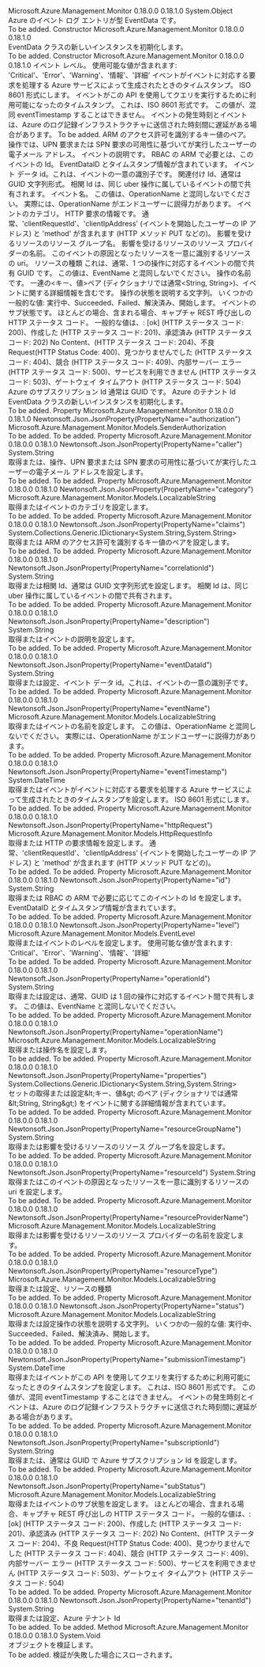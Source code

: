 <Type Name="EventData" FullName="Microsoft.Azure.Management.Monitor.Models.EventData">
  <TypeSignature Language="C#" Value="public class EventData" />
  <TypeSignature Language="ILAsm" Value=".class public auto ansi beforefieldinit EventData extends System.Object" />
  <TypeSignature Language="DocId" Value="T:Microsoft.Azure.Management.Monitor.Models.EventData" />
  <TypeSignature Language="VB.NET" Value="Public Class EventData" />
  <TypeSignature Language="F#" Value="type EventData = class" />
  <AssemblyInfo>
    <AssemblyName>Microsoft.Azure.Management.Monitor</AssemblyName>
    <AssemblyVersion>0.18.0.0</AssemblyVersion>
    <AssemblyVersion>0.18.1.0</AssemblyVersion>
  </AssemblyInfo>
  <Base>
    <BaseTypeName>System.Object</BaseTypeName>
  </Base>
  <Interfaces />
  <Docs>
    <summary>
            Azure のイベント ログ エントリが型 EventData です。
            </summary>
    <remarks>To be added.</remarks>
  </Docs>
  <Members>
    <Member MemberName=".ctor">
      <MemberSignature Language="C#" Value="public EventData ();" />
      <MemberSignature Language="ILAsm" Value=".method public hidebysig specialname rtspecialname instance void .ctor() cil managed" />
      <MemberSignature Language="DocId" Value="M:Microsoft.Azure.Management.Monitor.Models.EventData.#ctor" />
      <MemberSignature Language="VB.NET" Value="Public Sub New ()" />
      <MemberType>Constructor</MemberType>
      <AssemblyInfo>
        <AssemblyName>Microsoft.Azure.Management.Monitor</AssemblyName>
        <AssemblyVersion>0.18.0.0</AssemblyVersion>
        <AssemblyVersion>0.18.1.0</AssemblyVersion>
      </AssemblyInfo>
      <Parameters />
      <Docs>
        <summary>
            EventData クラスの新しいインスタンスを初期化します。
            </summary>
        <remarks>To be added.</remarks>
      </Docs>
    </Member>
    <Member MemberName=".ctor">
      <MemberSignature Language="C#" Value="public EventData (Microsoft.Azure.Management.Monitor.Models.EventLevel level, DateTime eventTimestamp, DateTime submissionTimestamp, Microsoft.Azure.Management.Monitor.Models.SenderAuthorization authorization = null, System.Collections.Generic.IDictionary&lt;string,string&gt; claims = null, string caller = null, string description = null, string id = null, string eventDataId = null, string correlationId = null, Microsoft.Azure.Management.Monitor.Models.LocalizableString eventName = null, Microsoft.Azure.Management.Monitor.Models.LocalizableString category = null, Microsoft.Azure.Management.Monitor.Models.HttpRequestInfo httpRequest = null, string resourceGroupName = null, Microsoft.Azure.Management.Monitor.Models.LocalizableString resourceProviderName = null, string resourceId = null, Microsoft.Azure.Management.Monitor.Models.LocalizableString resourceType = null, string operationId = null, Microsoft.Azure.Management.Monitor.Models.LocalizableString operationName = null, System.Collections.Generic.IDictionary&lt;string,string&gt; properties = null, Microsoft.Azure.Management.Monitor.Models.LocalizableString status = null, Microsoft.Azure.Management.Monitor.Models.LocalizableString subStatus = null, string subscriptionId = null, string tenantId = null);" />
      <MemberSignature Language="ILAsm" Value=".method public hidebysig specialname rtspecialname instance void .ctor(valuetype Microsoft.Azure.Management.Monitor.Models.EventLevel level, valuetype System.DateTime eventTimestamp, valuetype System.DateTime submissionTimestamp, class Microsoft.Azure.Management.Monitor.Models.SenderAuthorization authorization, class System.Collections.Generic.IDictionary`2&lt;string, string&gt; claims, string caller, string description, string id, string eventDataId, string correlationId, class Microsoft.Azure.Management.Monitor.Models.LocalizableString eventName, class Microsoft.Azure.Management.Monitor.Models.LocalizableString category, class Microsoft.Azure.Management.Monitor.Models.HttpRequestInfo httpRequest, string resourceGroupName, class Microsoft.Azure.Management.Monitor.Models.LocalizableString resourceProviderName, string resourceId, class Microsoft.Azure.Management.Monitor.Models.LocalizableString resourceType, string operationId, class Microsoft.Azure.Management.Monitor.Models.LocalizableString operationName, class System.Collections.Generic.IDictionary`2&lt;string, string&gt; properties, class Microsoft.Azure.Management.Monitor.Models.LocalizableString status, class Microsoft.Azure.Management.Monitor.Models.LocalizableString subStatus, string subscriptionId, string tenantId) cil managed" />
      <MemberSignature Language="DocId" Value="M:Microsoft.Azure.Management.Monitor.Models.EventData.#ctor(Microsoft.Azure.Management.Monitor.Models.EventLevel,System.DateTime,System.DateTime,Microsoft.Azure.Management.Monitor.Models.SenderAuthorization,System.Collections.Generic.IDictionary{System.String,System.String},System.String,System.String,System.String,System.String,System.String,Microsoft.Azure.Management.Monitor.Models.LocalizableString,Microsoft.Azure.Management.Monitor.Models.LocalizableString,Microsoft.Azure.Management.Monitor.Models.HttpRequestInfo,System.String,Microsoft.Azure.Management.Monitor.Models.LocalizableString,System.String,Microsoft.Azure.Management.Monitor.Models.LocalizableString,System.String,Microsoft.Azure.Management.Monitor.Models.LocalizableString,System.Collections.Generic.IDictionary{System.String,System.String},Microsoft.Azure.Management.Monitor.Models.LocalizableString,Microsoft.Azure.Management.Monitor.Models.LocalizableString,System.String,System.String)" />
      <MemberSignature Language="VB.NET" Value="Public Sub New (level As EventLevel, eventTimestamp As DateTime, submissionTimestamp As DateTime, Optional authorization As SenderAuthorization = null, Optional claims As IDictionary(Of String, String) = null, Optional caller As String = null, Optional description As String = null, Optional id As String = null, Optional eventDataId As String = null, Optional correlationId As String = null, Optional eventName As LocalizableString = null, Optional category As LocalizableString = null, Optional httpRequest As HttpRequestInfo = null, Optional resourceGroupName As String = null, Optional resourceProviderName As LocalizableString = null, Optional resourceId As String = null, Optional resourceType As LocalizableString = null, Optional operationId As String = null, Optional operationName As LocalizableString = null, Optional properties As IDictionary(Of String, String) = null, Optional status As LocalizableString = null, Optional subStatus As LocalizableString = null, Optional subscriptionId As String = null, Optional tenantId As String = null)" />
      <MemberSignature Language="F#" Value="new Microsoft.Azure.Management.Monitor.Models.EventData : Microsoft.Azure.Management.Monitor.Models.EventLevel * DateTime * DateTime * Microsoft.Azure.Management.Monitor.Models.SenderAuthorization * System.Collections.Generic.IDictionary&lt;string, string&gt; * string * string * string * string * string * Microsoft.Azure.Management.Monitor.Models.LocalizableString * Microsoft.Azure.Management.Monitor.Models.LocalizableString * Microsoft.Azure.Management.Monitor.Models.HttpRequestInfo * string * Microsoft.Azure.Management.Monitor.Models.LocalizableString * string * Microsoft.Azure.Management.Monitor.Models.LocalizableString * string * Microsoft.Azure.Management.Monitor.Models.LocalizableString * System.Collections.Generic.IDictionary&lt;string, string&gt; * Microsoft.Azure.Management.Monitor.Models.LocalizableString * Microsoft.Azure.Management.Monitor.Models.LocalizableString * string * string -&gt; Microsoft.Azure.Management.Monitor.Models.EventData" Usage="new Microsoft.Azure.Management.Monitor.Models.EventData (level, eventTimestamp, submissionTimestamp, authorization, claims, caller, description, id, eventDataId, correlationId, eventName, category, httpRequest, resourceGroupName, resourceProviderName, resourceId, resourceType, operationId, operationName, properties, status, subStatus, subscriptionId, tenantId)" />
      <MemberType>Constructor</MemberType>
      <AssemblyInfo>
        <AssemblyName>Microsoft.Azure.Management.Monitor</AssemblyName>
        <AssemblyVersion>0.18.0.0</AssemblyVersion>
        <AssemblyVersion>0.18.1.0</AssemblyVersion>
      </AssemblyInfo>
      <Parameters>
        <Parameter Name="level" Type="Microsoft.Azure.Management.Monitor.Models.EventLevel" />
        <Parameter Name="eventTimestamp" Type="System.DateTime" />
        <Parameter Name="submissionTimestamp" Type="System.DateTime" />
        <Parameter Name="authorization" Type="Microsoft.Azure.Management.Monitor.Models.SenderAuthorization" />
        <Parameter Name="claims" Type="System.Collections.Generic.IDictionary&lt;System.String,System.String&gt;" />
        <Parameter Name="caller" Type="System.String" />
        <Parameter Name="description" Type="System.String" />
        <Parameter Name="id" Type="System.String" />
        <Parameter Name="eventDataId" Type="System.String" />
        <Parameter Name="correlationId" Type="System.String" />
        <Parameter Name="eventName" Type="Microsoft.Azure.Management.Monitor.Models.LocalizableString" />
        <Parameter Name="category" Type="Microsoft.Azure.Management.Monitor.Models.LocalizableString" />
        <Parameter Name="httpRequest" Type="Microsoft.Azure.Management.Monitor.Models.HttpRequestInfo" />
        <Parameter Name="resourceGroupName" Type="System.String" />
        <Parameter Name="resourceProviderName" Type="Microsoft.Azure.Management.Monitor.Models.LocalizableString" />
        <Parameter Name="resourceId" Type="System.String" />
        <Parameter Name="resourceType" Type="Microsoft.Azure.Management.Monitor.Models.LocalizableString" />
        <Parameter Name="operationId" Type="System.String" />
        <Parameter Name="operationName" Type="Microsoft.Azure.Management.Monitor.Models.LocalizableString" />
        <Parameter Name="properties" Type="System.Collections.Generic.IDictionary&lt;System.String,System.String&gt;" />
        <Parameter Name="status" Type="Microsoft.Azure.Management.Monitor.Models.LocalizableString" />
        <Parameter Name="subStatus" Type="Microsoft.Azure.Management.Monitor.Models.LocalizableString" />
        <Parameter Name="subscriptionId" Type="System.String" />
        <Parameter Name="tenantId" Type="System.String" />
      </Parameters>
      <Docs>
        <param name="level">イベント レベル。 使用可能な値が含まれます: 'Critical'、'Error'、'Warning'、'情報'、'詳細'</param>
        <param name="eventTimestamp">イベントがイベントに対応する要求を処理する Azure サービスによって生成されたときのタイムスタンプ。 ISO 8601 形式にします。</param>
        <param name="submissionTimestamp">イベントがこの API を使用してクエリを実行するために利用可能になったのタイムスタンプ。 これは、ISO 8601 形式です。 この値が、混同 eventTimestamp することはできません。 イベントの発生時刻とイベントは、Azure のログ記録インフラストラクチャに送信された時刻間に遅延がある場合があります。</param>
        <param name="authorization">To be added.</param>
        <param name="claims">ARM のアクセス許可を識別するキー値のペア。</param>
        <param name="caller">操作では、UPN 要求または SPN 要求の可用性に基づいてが実行したユーザーの電子メール アドレス。</param>
        <param name="description">イベントの説明です。</param>
        <param name="id">RBAC の ARM で必要とは、このイベントの Id。
            EventDataID とタイムスタンプ情報が含まれています。</param>
        <param name="eventDataId">イベント データ id。これは、イベントの一意の識別子です。</param>
        <param name="correlationId">関連付け Id、通常は GUID 文字列形式。 相関 Id は、同じ uber 操作に属しているイベントの間で共有されます。</param>
        <param name="eventName">イベント名。 この値は、OperationName と混同しないでください。 実際には、OperationName がエンドユーザーに説得力があります。</param>
        <param name="category">イベントのカテゴリ。</param>
        <param name="httpRequest">HTTP 要求の情報です。 通常、'clientRequestId'、'clientIpAddress' (イベントを開始したユーザーの IP アドレス) と 'method' が含まれます (HTTP メソッド PUT などの)。</param>
        <param name="resourceGroupName">影響を受けるリソースのリソース グループ名。</param>
        <param name="resourceProviderName">影響を受けるリソースのリソース プロバイダーの名前。</param>
        <param name="resourceId">このイベントの原因となったリソースを一意に識別するリソースの uri。</param>
        <param name="resourceType">リソースの種類</param>
        <param name="operationId">これは、通常、1 つの操作に対応するイベントの間で共有 GUID です。 この値は、EventName と混同しないでください。</param>
        <param name="operationName">操作の名前です。</param>
        <param name="properties">一連の&lt;キー、値&gt;ペア (ディクショナリでは通常&lt;String, String&gt;)、イベントに関する詳細情報を含むです。</param>
        <param name="status">操作の状態を説明する文字列。 いくつかの一般的な値: 実行中、Succeeded、Failed、解決済み、開始します。</param>
        <param name="subStatus">イベントのサブ状態です。 ほとんどの場合、含まれる場合、キャプチャ REST 呼び出しの HTTP ステータス コード。
            一般的な値は、: [ok] (HTTP ステータス コード: 200)、作成した (HTTP ステータス コード: 201)、承認済み (HTTP ステータス コード: 202) No Content、(HTTP ステータス コード: 204)、不良 Request(HTTP Status Code: 400)、見つかりませんでした (HTTP ステータス コード: 404)、競合 (HTTP ステータス コード: 409)、内部サーバー エラー (HTTP ステータス コード: 500)、サービスを利用できません (HTTP ステータス コード: 503)、ゲートウェイ タイムアウト (HTTP ステータス コード: 504)</param>
        <param name="subscriptionId">Azure のサブスクリプション Id 通常は GUID です。</param>
        <param name="tenantId">Azure のテナント Id</param>
        <summary>
            EventData クラスの新しいインスタンスを初期化します。
            </summary>
        <remarks>To be added.</remarks>
      </Docs>
    </Member>
    <Member MemberName="Authorization">
      <MemberSignature Language="C#" Value="public Microsoft.Azure.Management.Monitor.Models.SenderAuthorization Authorization { get; set; }" />
      <MemberSignature Language="ILAsm" Value=".property instance class Microsoft.Azure.Management.Monitor.Models.SenderAuthorization Authorization" />
      <MemberSignature Language="DocId" Value="P:Microsoft.Azure.Management.Monitor.Models.EventData.Authorization" />
      <MemberSignature Language="VB.NET" Value="Public Property Authorization As SenderAuthorization" />
      <MemberSignature Language="F#" Value="member this.Authorization : Microsoft.Azure.Management.Monitor.Models.SenderAuthorization with get, set" Usage="Microsoft.Azure.Management.Monitor.Models.EventData.Authorization" />
      <MemberType>Property</MemberType>
      <AssemblyInfo>
        <AssemblyName>Microsoft.Azure.Management.Monitor</AssemblyName>
        <AssemblyVersion>0.18.0.0</AssemblyVersion>
        <AssemblyVersion>0.18.1.0</AssemblyVersion>
      </AssemblyInfo>
      <Attributes>
        <Attribute>
          <AttributeName>Newtonsoft.Json.JsonProperty(PropertyName="authorization")</AttributeName>
        </Attribute>
      </Attributes>
      <ReturnValue>
        <ReturnType>Microsoft.Azure.Management.Monitor.Models.SenderAuthorization</ReturnType>
      </ReturnValue>
      <Docs>
        <summary />
        <value>To be added.</value>
        <remarks>To be added.</remarks>
      </Docs>
    </Member>
    <Member MemberName="Caller">
      <MemberSignature Language="C#" Value="public string Caller { get; set; }" />
      <MemberSignature Language="ILAsm" Value=".property instance string Caller" />
      <MemberSignature Language="DocId" Value="P:Microsoft.Azure.Management.Monitor.Models.EventData.Caller" />
      <MemberSignature Language="VB.NET" Value="Public Property Caller As String" />
      <MemberSignature Language="F#" Value="member this.Caller : string with get, set" Usage="Microsoft.Azure.Management.Monitor.Models.EventData.Caller" />
      <MemberType>Property</MemberType>
      <AssemblyInfo>
        <AssemblyName>Microsoft.Azure.Management.Monitor</AssemblyName>
        <AssemblyVersion>0.18.0.0</AssemblyVersion>
        <AssemblyVersion>0.18.1.0</AssemblyVersion>
      </AssemblyInfo>
      <Attributes>
        <Attribute>
          <AttributeName>Newtonsoft.Json.JsonProperty(PropertyName="caller")</AttributeName>
        </Attribute>
      </Attributes>
      <ReturnValue>
        <ReturnType>System.String</ReturnType>
      </ReturnValue>
      <Docs>
        <summary>
            取得または、操作、UPN 要求または SPN 要求の可用性に基づいてが実行したユーザーの電子メール アドレスを設定します。
            </summary>
        <value>To be added.</value>
        <remarks>To be added.</remarks>
      </Docs>
    </Member>
    <Member MemberName="Category">
      <MemberSignature Language="C#" Value="public Microsoft.Azure.Management.Monitor.Models.LocalizableString Category { get; set; }" />
      <MemberSignature Language="ILAsm" Value=".property instance class Microsoft.Azure.Management.Monitor.Models.LocalizableString Category" />
      <MemberSignature Language="DocId" Value="P:Microsoft.Azure.Management.Monitor.Models.EventData.Category" />
      <MemberSignature Language="VB.NET" Value="Public Property Category As LocalizableString" />
      <MemberSignature Language="F#" Value="member this.Category : Microsoft.Azure.Management.Monitor.Models.LocalizableString with get, set" Usage="Microsoft.Azure.Management.Monitor.Models.EventData.Category" />
      <MemberType>Property</MemberType>
      <AssemblyInfo>
        <AssemblyName>Microsoft.Azure.Management.Monitor</AssemblyName>
        <AssemblyVersion>0.18.0.0</AssemblyVersion>
        <AssemblyVersion>0.18.1.0</AssemblyVersion>
      </AssemblyInfo>
      <Attributes>
        <Attribute>
          <AttributeName>Newtonsoft.Json.JsonProperty(PropertyName="category")</AttributeName>
        </Attribute>
      </Attributes>
      <ReturnValue>
        <ReturnType>Microsoft.Azure.Management.Monitor.Models.LocalizableString</ReturnType>
      </ReturnValue>
      <Docs>
        <summary>
            取得またはイベントのカテゴリを設定します。
            </summary>
        <value>To be added.</value>
        <remarks>To be added.</remarks>
      </Docs>
    </Member>
    <Member MemberName="Claims">
      <MemberSignature Language="C#" Value="public System.Collections.Generic.IDictionary&lt;string,string&gt; Claims { get; set; }" />
      <MemberSignature Language="ILAsm" Value=".property instance class System.Collections.Generic.IDictionary`2&lt;string, string&gt; Claims" />
      <MemberSignature Language="DocId" Value="P:Microsoft.Azure.Management.Monitor.Models.EventData.Claims" />
      <MemberSignature Language="VB.NET" Value="Public Property Claims As IDictionary(Of String, String)" />
      <MemberSignature Language="F#" Value="member this.Claims : System.Collections.Generic.IDictionary&lt;string, string&gt; with get, set" Usage="Microsoft.Azure.Management.Monitor.Models.EventData.Claims" />
      <MemberType>Property</MemberType>
      <AssemblyInfo>
        <AssemblyName>Microsoft.Azure.Management.Monitor</AssemblyName>
        <AssemblyVersion>0.18.0.0</AssemblyVersion>
        <AssemblyVersion>0.18.1.0</AssemblyVersion>
      </AssemblyInfo>
      <Attributes>
        <Attribute>
          <AttributeName>Newtonsoft.Json.JsonProperty(PropertyName="claims")</AttributeName>
        </Attribute>
      </Attributes>
      <ReturnValue>
        <ReturnType>System.Collections.Generic.IDictionary&lt;System.String,System.String&gt;</ReturnType>
      </ReturnValue>
      <Docs>
        <summary>
            取得または ARM のアクセス許可を識別するキー値のペアを設定します。
            </summary>
        <value>To be added.</value>
        <remarks>To be added.</remarks>
      </Docs>
    </Member>
    <Member MemberName="CorrelationId">
      <MemberSignature Language="C#" Value="public string CorrelationId { get; set; }" />
      <MemberSignature Language="ILAsm" Value=".property instance string CorrelationId" />
      <MemberSignature Language="DocId" Value="P:Microsoft.Azure.Management.Monitor.Models.EventData.CorrelationId" />
      <MemberSignature Language="VB.NET" Value="Public Property CorrelationId As String" />
      <MemberSignature Language="F#" Value="member this.CorrelationId : string with get, set" Usage="Microsoft.Azure.Management.Monitor.Models.EventData.CorrelationId" />
      <MemberType>Property</MemberType>
      <AssemblyInfo>
        <AssemblyName>Microsoft.Azure.Management.Monitor</AssemblyName>
        <AssemblyVersion>0.18.0.0</AssemblyVersion>
        <AssemblyVersion>0.18.1.0</AssemblyVersion>
      </AssemblyInfo>
      <Attributes>
        <Attribute>
          <AttributeName>Newtonsoft.Json.JsonProperty(PropertyName="correlationId")</AttributeName>
        </Attribute>
      </Attributes>
      <ReturnValue>
        <ReturnType>System.String</ReturnType>
      </ReturnValue>
      <Docs>
        <summary>
            取得または相関 Id、通常は GUID 文字列形式を設定します。 相関 Id は、同じ uber 操作に属しているイベントの間で共有されます。
            </summary>
        <value>To be added.</value>
        <remarks>To be added.</remarks>
      </Docs>
    </Member>
    <Member MemberName="Description">
      <MemberSignature Language="C#" Value="public string Description { get; set; }" />
      <MemberSignature Language="ILAsm" Value=".property instance string Description" />
      <MemberSignature Language="DocId" Value="P:Microsoft.Azure.Management.Monitor.Models.EventData.Description" />
      <MemberSignature Language="VB.NET" Value="Public Property Description As String" />
      <MemberSignature Language="F#" Value="member this.Description : string with get, set" Usage="Microsoft.Azure.Management.Monitor.Models.EventData.Description" />
      <MemberType>Property</MemberType>
      <AssemblyInfo>
        <AssemblyName>Microsoft.Azure.Management.Monitor</AssemblyName>
        <AssemblyVersion>0.18.0.0</AssemblyVersion>
        <AssemblyVersion>0.18.1.0</AssemblyVersion>
      </AssemblyInfo>
      <Attributes>
        <Attribute>
          <AttributeName>Newtonsoft.Json.JsonProperty(PropertyName="description")</AttributeName>
        </Attribute>
      </Attributes>
      <ReturnValue>
        <ReturnType>System.String</ReturnType>
      </ReturnValue>
      <Docs>
        <summary>
            取得またはイベントの説明を設定します。
            </summary>
        <value>To be added.</value>
        <remarks>To be added.</remarks>
      </Docs>
    </Member>
    <Member MemberName="EventDataId">
      <MemberSignature Language="C#" Value="public string EventDataId { get; set; }" />
      <MemberSignature Language="ILAsm" Value=".property instance string EventDataId" />
      <MemberSignature Language="DocId" Value="P:Microsoft.Azure.Management.Monitor.Models.EventData.EventDataId" />
      <MemberSignature Language="VB.NET" Value="Public Property EventDataId As String" />
      <MemberSignature Language="F#" Value="member this.EventDataId : string with get, set" Usage="Microsoft.Azure.Management.Monitor.Models.EventData.EventDataId" />
      <MemberType>Property</MemberType>
      <AssemblyInfo>
        <AssemblyName>Microsoft.Azure.Management.Monitor</AssemblyName>
        <AssemblyVersion>0.18.0.0</AssemblyVersion>
        <AssemblyVersion>0.18.1.0</AssemblyVersion>
      </AssemblyInfo>
      <Attributes>
        <Attribute>
          <AttributeName>Newtonsoft.Json.JsonProperty(PropertyName="eventDataId")</AttributeName>
        </Attribute>
      </Attributes>
      <ReturnValue>
        <ReturnType>System.String</ReturnType>
      </ReturnValue>
      <Docs>
        <summary>
            取得または設定、イベント データ id。これは、イベントの一意の識別子です。
            </summary>
        <value>To be added.</value>
        <remarks>To be added.</remarks>
      </Docs>
    </Member>
    <Member MemberName="EventName">
      <MemberSignature Language="C#" Value="public Microsoft.Azure.Management.Monitor.Models.LocalizableString EventName { get; set; }" />
      <MemberSignature Language="ILAsm" Value=".property instance class Microsoft.Azure.Management.Monitor.Models.LocalizableString EventName" />
      <MemberSignature Language="DocId" Value="P:Microsoft.Azure.Management.Monitor.Models.EventData.EventName" />
      <MemberSignature Language="VB.NET" Value="Public Property EventName As LocalizableString" />
      <MemberSignature Language="F#" Value="member this.EventName : Microsoft.Azure.Management.Monitor.Models.LocalizableString with get, set" Usage="Microsoft.Azure.Management.Monitor.Models.EventData.EventName" />
      <MemberType>Property</MemberType>
      <AssemblyInfo>
        <AssemblyName>Microsoft.Azure.Management.Monitor</AssemblyName>
        <AssemblyVersion>0.18.0.0</AssemblyVersion>
        <AssemblyVersion>0.18.1.0</AssemblyVersion>
      </AssemblyInfo>
      <Attributes>
        <Attribute>
          <AttributeName>Newtonsoft.Json.JsonProperty(PropertyName="eventName")</AttributeName>
        </Attribute>
      </Attributes>
      <ReturnValue>
        <ReturnType>Microsoft.Azure.Management.Monitor.Models.LocalizableString</ReturnType>
      </ReturnValue>
      <Docs>
        <summary>
            取得またはイベントの名前を設定します。 この値は、OperationName と混同しないでください。 実際には、OperationName がエンドユーザーに説得力があります。
            </summary>
        <value>To be added.</value>
        <remarks>To be added.</remarks>
      </Docs>
    </Member>
    <Member MemberName="EventTimestamp">
      <MemberSignature Language="C#" Value="public DateTime EventTimestamp { get; set; }" />
      <MemberSignature Language="ILAsm" Value=".property instance valuetype System.DateTime EventTimestamp" />
      <MemberSignature Language="DocId" Value="P:Microsoft.Azure.Management.Monitor.Models.EventData.EventTimestamp" />
      <MemberSignature Language="VB.NET" Value="Public Property EventTimestamp As DateTime" />
      <MemberSignature Language="F#" Value="member this.EventTimestamp : DateTime with get, set" Usage="Microsoft.Azure.Management.Monitor.Models.EventData.EventTimestamp" />
      <MemberType>Property</MemberType>
      <AssemblyInfo>
        <AssemblyName>Microsoft.Azure.Management.Monitor</AssemblyName>
        <AssemblyVersion>0.18.0.0</AssemblyVersion>
        <AssemblyVersion>0.18.1.0</AssemblyVersion>
      </AssemblyInfo>
      <Attributes>
        <Attribute>
          <AttributeName>Newtonsoft.Json.JsonProperty(PropertyName="eventTimestamp")</AttributeName>
        </Attribute>
      </Attributes>
      <ReturnValue>
        <ReturnType>System.DateTime</ReturnType>
      </ReturnValue>
      <Docs>
        <summary>
            取得またはイベントがイベントに対応する要求を処理する Azure サービスによって生成されたときのタイムスタンプを設定します。 ISO 8601 形式にします。
            </summary>
        <value>To be added.</value>
        <remarks>To be added.</remarks>
      </Docs>
    </Member>
    <Member MemberName="HttpRequest">
      <MemberSignature Language="C#" Value="public Microsoft.Azure.Management.Monitor.Models.HttpRequestInfo HttpRequest { get; set; }" />
      <MemberSignature Language="ILAsm" Value=".property instance class Microsoft.Azure.Management.Monitor.Models.HttpRequestInfo HttpRequest" />
      <MemberSignature Language="DocId" Value="P:Microsoft.Azure.Management.Monitor.Models.EventData.HttpRequest" />
      <MemberSignature Language="VB.NET" Value="Public Property HttpRequest As HttpRequestInfo" />
      <MemberSignature Language="F#" Value="member this.HttpRequest : Microsoft.Azure.Management.Monitor.Models.HttpRequestInfo with get, set" Usage="Microsoft.Azure.Management.Monitor.Models.EventData.HttpRequest" />
      <MemberType>Property</MemberType>
      <AssemblyInfo>
        <AssemblyName>Microsoft.Azure.Management.Monitor</AssemblyName>
        <AssemblyVersion>0.18.0.0</AssemblyVersion>
        <AssemblyVersion>0.18.1.0</AssemblyVersion>
      </AssemblyInfo>
      <Attributes>
        <Attribute>
          <AttributeName>Newtonsoft.Json.JsonProperty(PropertyName="httpRequest")</AttributeName>
        </Attribute>
      </Attributes>
      <ReturnValue>
        <ReturnType>Microsoft.Azure.Management.Monitor.Models.HttpRequestInfo</ReturnType>
      </ReturnValue>
      <Docs>
        <summary>
            取得または HTTP の要求情報を設定します。 通常、'clientRequestId'、'clientIpAddress' (イベントを開始したユーザーの IP アドレス) と 'method' が含まれます (HTTP メソッド PUT などの)。
            </summary>
        <value>To be added.</value>
        <remarks>To be added.</remarks>
      </Docs>
    </Member>
    <Member MemberName="Id">
      <MemberSignature Language="C#" Value="public string Id { get; set; }" />
      <MemberSignature Language="ILAsm" Value=".property instance string Id" />
      <MemberSignature Language="DocId" Value="P:Microsoft.Azure.Management.Monitor.Models.EventData.Id" />
      <MemberSignature Language="VB.NET" Value="Public Property Id As String" />
      <MemberSignature Language="F#" Value="member this.Id : string with get, set" Usage="Microsoft.Azure.Management.Monitor.Models.EventData.Id" />
      <MemberType>Property</MemberType>
      <AssemblyInfo>
        <AssemblyName>Microsoft.Azure.Management.Monitor</AssemblyName>
        <AssemblyVersion>0.18.0.0</AssemblyVersion>
        <AssemblyVersion>0.18.1.0</AssemblyVersion>
      </AssemblyInfo>
      <Attributes>
        <Attribute>
          <AttributeName>Newtonsoft.Json.JsonProperty(PropertyName="id")</AttributeName>
        </Attribute>
      </Attributes>
      <ReturnValue>
        <ReturnType>System.String</ReturnType>
      </ReturnValue>
      <Docs>
        <summary>
            取得または RBAC の ARM で必要に応じてこのイベントの Id を設定します。 EventDataID とタイムスタンプ情報が含まれています。
            </summary>
        <value>To be added.</value>
        <remarks>To be added.</remarks>
      </Docs>
    </Member>
    <Member MemberName="Level">
      <MemberSignature Language="C#" Value="public Microsoft.Azure.Management.Monitor.Models.EventLevel Level { get; set; }" />
      <MemberSignature Language="ILAsm" Value=".property instance valuetype Microsoft.Azure.Management.Monitor.Models.EventLevel Level" />
      <MemberSignature Language="DocId" Value="P:Microsoft.Azure.Management.Monitor.Models.EventData.Level" />
      <MemberSignature Language="VB.NET" Value="Public Property Level As EventLevel" />
      <MemberSignature Language="F#" Value="member this.Level : Microsoft.Azure.Management.Monitor.Models.EventLevel with get, set" Usage="Microsoft.Azure.Management.Monitor.Models.EventData.Level" />
      <MemberType>Property</MemberType>
      <AssemblyInfo>
        <AssemblyName>Microsoft.Azure.Management.Monitor</AssemblyName>
        <AssemblyVersion>0.18.0.0</AssemblyVersion>
        <AssemblyVersion>0.18.1.0</AssemblyVersion>
      </AssemblyInfo>
      <Attributes>
        <Attribute>
          <AttributeName>Newtonsoft.Json.JsonProperty(PropertyName="level")</AttributeName>
        </Attribute>
      </Attributes>
      <ReturnValue>
        <ReturnType>Microsoft.Azure.Management.Monitor.Models.EventLevel</ReturnType>
      </ReturnValue>
      <Docs>
        <summary>
            取得またはイベントのレベルを設定します。 使用可能な値が含まれます: 'Critical'、'Error'、'Warning'、'情報'、'詳細'
            </summary>
        <value>To be added.</value>
        <remarks>To be added.</remarks>
      </Docs>
    </Member>
    <Member MemberName="OperationId">
      <MemberSignature Language="C#" Value="public string OperationId { get; set; }" />
      <MemberSignature Language="ILAsm" Value=".property instance string OperationId" />
      <MemberSignature Language="DocId" Value="P:Microsoft.Azure.Management.Monitor.Models.EventData.OperationId" />
      <MemberSignature Language="VB.NET" Value="Public Property OperationId As String" />
      <MemberSignature Language="F#" Value="member this.OperationId : string with get, set" Usage="Microsoft.Azure.Management.Monitor.Models.EventData.OperationId" />
      <MemberType>Property</MemberType>
      <AssemblyInfo>
        <AssemblyName>Microsoft.Azure.Management.Monitor</AssemblyName>
        <AssemblyVersion>0.18.0.0</AssemblyVersion>
        <AssemblyVersion>0.18.1.0</AssemblyVersion>
      </AssemblyInfo>
      <Attributes>
        <Attribute>
          <AttributeName>Newtonsoft.Json.JsonProperty(PropertyName="operationId")</AttributeName>
        </Attribute>
      </Attributes>
      <ReturnValue>
        <ReturnType>System.String</ReturnType>
      </ReturnValue>
      <Docs>
        <summary>
            取得または設定は、通常、GUID は 1 回の操作に対応するイベント間で共有します。 この値は、EventName と混同しないでください。
            </summary>
        <value>To be added.</value>
        <remarks>To be added.</remarks>
      </Docs>
    </Member>
    <Member MemberName="OperationName">
      <MemberSignature Language="C#" Value="public Microsoft.Azure.Management.Monitor.Models.LocalizableString OperationName { get; set; }" />
      <MemberSignature Language="ILAsm" Value=".property instance class Microsoft.Azure.Management.Monitor.Models.LocalizableString OperationName" />
      <MemberSignature Language="DocId" Value="P:Microsoft.Azure.Management.Monitor.Models.EventData.OperationName" />
      <MemberSignature Language="VB.NET" Value="Public Property OperationName As LocalizableString" />
      <MemberSignature Language="F#" Value="member this.OperationName : Microsoft.Azure.Management.Monitor.Models.LocalizableString with get, set" Usage="Microsoft.Azure.Management.Monitor.Models.EventData.OperationName" />
      <MemberType>Property</MemberType>
      <AssemblyInfo>
        <AssemblyName>Microsoft.Azure.Management.Monitor</AssemblyName>
        <AssemblyVersion>0.18.0.0</AssemblyVersion>
        <AssemblyVersion>0.18.1.0</AssemblyVersion>
      </AssemblyInfo>
      <Attributes>
        <Attribute>
          <AttributeName>Newtonsoft.Json.JsonProperty(PropertyName="operationName")</AttributeName>
        </Attribute>
      </Attributes>
      <ReturnValue>
        <ReturnType>Microsoft.Azure.Management.Monitor.Models.LocalizableString</ReturnType>
      </ReturnValue>
      <Docs>
        <summary>
            取得または操作名を設定します。
            </summary>
        <value>To be added.</value>
        <remarks>To be added.</remarks>
      </Docs>
    </Member>
    <Member MemberName="Properties">
      <MemberSignature Language="C#" Value="public System.Collections.Generic.IDictionary&lt;string,string&gt; Properties { get; set; }" />
      <MemberSignature Language="ILAsm" Value=".property instance class System.Collections.Generic.IDictionary`2&lt;string, string&gt; Properties" />
      <MemberSignature Language="DocId" Value="P:Microsoft.Azure.Management.Monitor.Models.EventData.Properties" />
      <MemberSignature Language="VB.NET" Value="Public Property Properties As IDictionary(Of String, String)" />
      <MemberSignature Language="F#" Value="member this.Properties : System.Collections.Generic.IDictionary&lt;string, string&gt; with get, set" Usage="Microsoft.Azure.Management.Monitor.Models.EventData.Properties" />
      <MemberType>Property</MemberType>
      <AssemblyInfo>
        <AssemblyName>Microsoft.Azure.Management.Monitor</AssemblyName>
        <AssemblyVersion>0.18.0.0</AssemblyVersion>
        <AssemblyVersion>0.18.1.0</AssemblyVersion>
      </AssemblyInfo>
      <Attributes>
        <Attribute>
          <AttributeName>Newtonsoft.Json.JsonProperty(PropertyName="properties")</AttributeName>
        </Attribute>
      </Attributes>
      <ReturnValue>
        <ReturnType>System.Collections.Generic.IDictionary&lt;System.String,System.String&gt;</ReturnType>
      </ReturnValue>
      <Docs>
        <summary>
            セットの取得または設定&amp;lt;キー、値&amp;gt; のペア (ディクショナリでは通常&amp;lt;String, String&amp;gt;) をイベントに関する詳細情報が含まれています。
            </summary>
        <value>To be added.</value>
        <remarks>To be added.</remarks>
      </Docs>
    </Member>
    <Member MemberName="ResourceGroupName">
      <MemberSignature Language="C#" Value="public string ResourceGroupName { get; set; }" />
      <MemberSignature Language="ILAsm" Value=".property instance string ResourceGroupName" />
      <MemberSignature Language="DocId" Value="P:Microsoft.Azure.Management.Monitor.Models.EventData.ResourceGroupName" />
      <MemberSignature Language="VB.NET" Value="Public Property ResourceGroupName As String" />
      <MemberSignature Language="F#" Value="member this.ResourceGroupName : string with get, set" Usage="Microsoft.Azure.Management.Monitor.Models.EventData.ResourceGroupName" />
      <MemberType>Property</MemberType>
      <AssemblyInfo>
        <AssemblyName>Microsoft.Azure.Management.Monitor</AssemblyName>
        <AssemblyVersion>0.18.0.0</AssemblyVersion>
        <AssemblyVersion>0.18.1.0</AssemblyVersion>
      </AssemblyInfo>
      <Attributes>
        <Attribute>
          <AttributeName>Newtonsoft.Json.JsonProperty(PropertyName="resourceGroupName")</AttributeName>
        </Attribute>
      </Attributes>
      <ReturnValue>
        <ReturnType>System.String</ReturnType>
      </ReturnValue>
      <Docs>
        <summary>
            取得または影響を受けるリソースのリソース グループ名を設定します。
            </summary>
        <value>To be added.</value>
        <remarks>To be added.</remarks>
      </Docs>
    </Member>
    <Member MemberName="ResourceId">
      <MemberSignature Language="C#" Value="public string ResourceId { get; set; }" />
      <MemberSignature Language="ILAsm" Value=".property instance string ResourceId" />
      <MemberSignature Language="DocId" Value="P:Microsoft.Azure.Management.Monitor.Models.EventData.ResourceId" />
      <MemberSignature Language="VB.NET" Value="Public Property ResourceId As String" />
      <MemberSignature Language="F#" Value="member this.ResourceId : string with get, set" Usage="Microsoft.Azure.Management.Monitor.Models.EventData.ResourceId" />
      <MemberType>Property</MemberType>
      <AssemblyInfo>
        <AssemblyName>Microsoft.Azure.Management.Monitor</AssemblyName>
        <AssemblyVersion>0.18.0.0</AssemblyVersion>
        <AssemblyVersion>0.18.1.0</AssemblyVersion>
      </AssemblyInfo>
      <Attributes>
        <Attribute>
          <AttributeName>Newtonsoft.Json.JsonProperty(PropertyName="resourceId")</AttributeName>
        </Attribute>
      </Attributes>
      <ReturnValue>
        <ReturnType>System.String</ReturnType>
      </ReturnValue>
      <Docs>
        <summary>
            取得またはこのイベントの原因となったリソースを一意に識別するリソースの uri を設定します。
            </summary>
        <value>To be added.</value>
        <remarks>To be added.</remarks>
      </Docs>
    </Member>
    <Member MemberName="ResourceProviderName">
      <MemberSignature Language="C#" Value="public Microsoft.Azure.Management.Monitor.Models.LocalizableString ResourceProviderName { get; set; }" />
      <MemberSignature Language="ILAsm" Value=".property instance class Microsoft.Azure.Management.Monitor.Models.LocalizableString ResourceProviderName" />
      <MemberSignature Language="DocId" Value="P:Microsoft.Azure.Management.Monitor.Models.EventData.ResourceProviderName" />
      <MemberSignature Language="VB.NET" Value="Public Property ResourceProviderName As LocalizableString" />
      <MemberSignature Language="F#" Value="member this.ResourceProviderName : Microsoft.Azure.Management.Monitor.Models.LocalizableString with get, set" Usage="Microsoft.Azure.Management.Monitor.Models.EventData.ResourceProviderName" />
      <MemberType>Property</MemberType>
      <AssemblyInfo>
        <AssemblyName>Microsoft.Azure.Management.Monitor</AssemblyName>
        <AssemblyVersion>0.18.0.0</AssemblyVersion>
        <AssemblyVersion>0.18.1.0</AssemblyVersion>
      </AssemblyInfo>
      <Attributes>
        <Attribute>
          <AttributeName>Newtonsoft.Json.JsonProperty(PropertyName="resourceProviderName")</AttributeName>
        </Attribute>
      </Attributes>
      <ReturnValue>
        <ReturnType>Microsoft.Azure.Management.Monitor.Models.LocalizableString</ReturnType>
      </ReturnValue>
      <Docs>
        <summary>
            取得または影響を受けるリソースのリソース プロバイダーの名前を設定します。
            </summary>
        <value>To be added.</value>
        <remarks>To be added.</remarks>
      </Docs>
    </Member>
    <Member MemberName="ResourceType">
      <MemberSignature Language="C#" Value="public Microsoft.Azure.Management.Monitor.Models.LocalizableString ResourceType { get; set; }" />
      <MemberSignature Language="ILAsm" Value=".property instance class Microsoft.Azure.Management.Monitor.Models.LocalizableString ResourceType" />
      <MemberSignature Language="DocId" Value="P:Microsoft.Azure.Management.Monitor.Models.EventData.ResourceType" />
      <MemberSignature Language="VB.NET" Value="Public Property ResourceType As LocalizableString" />
      <MemberSignature Language="F#" Value="member this.ResourceType : Microsoft.Azure.Management.Monitor.Models.LocalizableString with get, set" Usage="Microsoft.Azure.Management.Monitor.Models.EventData.ResourceType" />
      <MemberType>Property</MemberType>
      <AssemblyInfo>
        <AssemblyName>Microsoft.Azure.Management.Monitor</AssemblyName>
        <AssemblyVersion>0.18.0.0</AssemblyVersion>
        <AssemblyVersion>0.18.1.0</AssemblyVersion>
      </AssemblyInfo>
      <Attributes>
        <Attribute>
          <AttributeName>Newtonsoft.Json.JsonProperty(PropertyName="resourceType")</AttributeName>
        </Attribute>
      </Attributes>
      <ReturnValue>
        <ReturnType>Microsoft.Azure.Management.Monitor.Models.LocalizableString</ReturnType>
      </ReturnValue>
      <Docs>
        <summary>
            取得または設定、リソースの種類
            </summary>
        <value>To be added.</value>
        <remarks>To be added.</remarks>
      </Docs>
    </Member>
    <Member MemberName="Status">
      <MemberSignature Language="C#" Value="public Microsoft.Azure.Management.Monitor.Models.LocalizableString Status { get; set; }" />
      <MemberSignature Language="ILAsm" Value=".property instance class Microsoft.Azure.Management.Monitor.Models.LocalizableString Status" />
      <MemberSignature Language="DocId" Value="P:Microsoft.Azure.Management.Monitor.Models.EventData.Status" />
      <MemberSignature Language="VB.NET" Value="Public Property Status As LocalizableString" />
      <MemberSignature Language="F#" Value="member this.Status : Microsoft.Azure.Management.Monitor.Models.LocalizableString with get, set" Usage="Microsoft.Azure.Management.Monitor.Models.EventData.Status" />
      <MemberType>Property</MemberType>
      <AssemblyInfo>
        <AssemblyName>Microsoft.Azure.Management.Monitor</AssemblyName>
        <AssemblyVersion>0.18.0.0</AssemblyVersion>
        <AssemblyVersion>0.18.1.0</AssemblyVersion>
      </AssemblyInfo>
      <Attributes>
        <Attribute>
          <AttributeName>Newtonsoft.Json.JsonProperty(PropertyName="status")</AttributeName>
        </Attribute>
      </Attributes>
      <ReturnValue>
        <ReturnType>Microsoft.Azure.Management.Monitor.Models.LocalizableString</ReturnType>
      </ReturnValue>
      <Docs>
        <summary>
            取得または設定操作の状態を説明する文字列。 いくつかの一般的な値: 実行中、Succeeded、Failed、解決済み、開始します。
            </summary>
        <value>To be added.</value>
        <remarks>To be added.</remarks>
      </Docs>
    </Member>
    <Member MemberName="SubmissionTimestamp">
      <MemberSignature Language="C#" Value="public DateTime SubmissionTimestamp { get; set; }" />
      <MemberSignature Language="ILAsm" Value=".property instance valuetype System.DateTime SubmissionTimestamp" />
      <MemberSignature Language="DocId" Value="P:Microsoft.Azure.Management.Monitor.Models.EventData.SubmissionTimestamp" />
      <MemberSignature Language="VB.NET" Value="Public Property SubmissionTimestamp As DateTime" />
      <MemberSignature Language="F#" Value="member this.SubmissionTimestamp : DateTime with get, set" Usage="Microsoft.Azure.Management.Monitor.Models.EventData.SubmissionTimestamp" />
      <MemberType>Property</MemberType>
      <AssemblyInfo>
        <AssemblyName>Microsoft.Azure.Management.Monitor</AssemblyName>
        <AssemblyVersion>0.18.0.0</AssemblyVersion>
        <AssemblyVersion>0.18.1.0</AssemblyVersion>
      </AssemblyInfo>
      <Attributes>
        <Attribute>
          <AttributeName>Newtonsoft.Json.JsonProperty(PropertyName="submissionTimestamp")</AttributeName>
        </Attribute>
      </Attributes>
      <ReturnValue>
        <ReturnType>System.DateTime</ReturnType>
      </ReturnValue>
      <Docs>
        <summary>
            取得またはイベントがこの API を使用してクエリを実行するために利用可能になったときのタイムスタンプを設定します。 これは、ISO 8601 形式です。 この値が、混同 eventTimestamp することはできません。 イベントの発生時刻とイベントは、Azure のログ記録インフラストラクチャに送信された時刻間に遅延がある場合があります。
            </summary>
        <value>To be added.</value>
        <remarks>To be added.</remarks>
      </Docs>
    </Member>
    <Member MemberName="SubscriptionId">
      <MemberSignature Language="C#" Value="public string SubscriptionId { get; set; }" />
      <MemberSignature Language="ILAsm" Value=".property instance string SubscriptionId" />
      <MemberSignature Language="DocId" Value="P:Microsoft.Azure.Management.Monitor.Models.EventData.SubscriptionId" />
      <MemberSignature Language="VB.NET" Value="Public Property SubscriptionId As String" />
      <MemberSignature Language="F#" Value="member this.SubscriptionId : string with get, set" Usage="Microsoft.Azure.Management.Monitor.Models.EventData.SubscriptionId" />
      <MemberType>Property</MemberType>
      <AssemblyInfo>
        <AssemblyName>Microsoft.Azure.Management.Monitor</AssemblyName>
        <AssemblyVersion>0.18.0.0</AssemblyVersion>
        <AssemblyVersion>0.18.1.0</AssemblyVersion>
      </AssemblyInfo>
      <Attributes>
        <Attribute>
          <AttributeName>Newtonsoft.Json.JsonProperty(PropertyName="subscriptionId")</AttributeName>
        </Attribute>
      </Attributes>
      <ReturnValue>
        <ReturnType>System.String</ReturnType>
      </ReturnValue>
      <Docs>
        <summary>
            取得または、通常は GUID で Azure サブスクリプション Id を設定します。
            </summary>
        <value>To be added.</value>
        <remarks>To be added.</remarks>
      </Docs>
    </Member>
    <Member MemberName="SubStatus">
      <MemberSignature Language="C#" Value="public Microsoft.Azure.Management.Monitor.Models.LocalizableString SubStatus { get; set; }" />
      <MemberSignature Language="ILAsm" Value=".property instance class Microsoft.Azure.Management.Monitor.Models.LocalizableString SubStatus" />
      <MemberSignature Language="DocId" Value="P:Microsoft.Azure.Management.Monitor.Models.EventData.SubStatus" />
      <MemberSignature Language="VB.NET" Value="Public Property SubStatus As LocalizableString" />
      <MemberSignature Language="F#" Value="member this.SubStatus : Microsoft.Azure.Management.Monitor.Models.LocalizableString with get, set" Usage="Microsoft.Azure.Management.Monitor.Models.EventData.SubStatus" />
      <MemberType>Property</MemberType>
      <AssemblyInfo>
        <AssemblyName>Microsoft.Azure.Management.Monitor</AssemblyName>
        <AssemblyVersion>0.18.0.0</AssemblyVersion>
        <AssemblyVersion>0.18.1.0</AssemblyVersion>
      </AssemblyInfo>
      <Attributes>
        <Attribute>
          <AttributeName>Newtonsoft.Json.JsonProperty(PropertyName="subStatus")</AttributeName>
        </Attribute>
      </Attributes>
      <ReturnValue>
        <ReturnType>Microsoft.Azure.Management.Monitor.Models.LocalizableString</ReturnType>
      </ReturnValue>
      <Docs>
        <summary>
            取得またはイベントのサブ状態を設定します。 ほとんどの場合、含まれる場合、キャプチャ REST 呼び出しの HTTP ステータス コード。 一般的な値は、: [ok] (HTTP ステータス コード: 200)、作成した (HTTP ステータス コード: 201)、承認済み (HTTP ステータス コード: 202) No Content、(HTTP ステータス コード: 204)、不良 Request(HTTP Status Code: 400)、見つかりませんでした (HTTP ステータス コード: 404)、競合 (HTTP ステータス コード: 409)、内部サーバー エラー (HTTP ステータス コード: 500)、サービスを利用できません (HTTP ステータス コード: 503)、ゲートウェイ タイムアウト (HTTP ステータス コード: 504)
            </summary>
        <value>To be added.</value>
        <remarks>To be added.</remarks>
      </Docs>
    </Member>
    <Member MemberName="TenantId">
      <MemberSignature Language="C#" Value="public string TenantId { get; set; }" />
      <MemberSignature Language="ILAsm" Value=".property instance string TenantId" />
      <MemberSignature Language="DocId" Value="P:Microsoft.Azure.Management.Monitor.Models.EventData.TenantId" />
      <MemberSignature Language="VB.NET" Value="Public Property TenantId As String" />
      <MemberSignature Language="F#" Value="member this.TenantId : string with get, set" Usage="Microsoft.Azure.Management.Monitor.Models.EventData.TenantId" />
      <MemberType>Property</MemberType>
      <AssemblyInfo>
        <AssemblyName>Microsoft.Azure.Management.Monitor</AssemblyName>
        <AssemblyVersion>0.18.0.0</AssemblyVersion>
        <AssemblyVersion>0.18.1.0</AssemblyVersion>
      </AssemblyInfo>
      <Attributes>
        <Attribute>
          <AttributeName>Newtonsoft.Json.JsonProperty(PropertyName="tenantId")</AttributeName>
        </Attribute>
      </Attributes>
      <ReturnValue>
        <ReturnType>System.String</ReturnType>
      </ReturnValue>
      <Docs>
        <summary>
            取得または設定、Azure テナント Id
            </summary>
        <value>To be added.</value>
        <remarks>To be added.</remarks>
      </Docs>
    </Member>
    <Member MemberName="Validate">
      <MemberSignature Language="C#" Value="public virtual void Validate ();" />
      <MemberSignature Language="ILAsm" Value=".method public hidebysig newslot virtual instance void Validate() cil managed" />
      <MemberSignature Language="DocId" Value="M:Microsoft.Azure.Management.Monitor.Models.EventData.Validate" />
      <MemberSignature Language="VB.NET" Value="Public Overridable Sub Validate ()" />
      <MemberSignature Language="F#" Value="abstract member Validate : unit -&gt; unit&#xA;override this.Validate : unit -&gt; unit" Usage="eventData.Validate " />
      <MemberType>Method</MemberType>
      <AssemblyInfo>
        <AssemblyName>Microsoft.Azure.Management.Monitor</AssemblyName>
        <AssemblyVersion>0.18.0.0</AssemblyVersion>
        <AssemblyVersion>0.18.1.0</AssemblyVersion>
      </AssemblyInfo>
      <ReturnValue>
        <ReturnType>System.Void</ReturnType>
      </ReturnValue>
      <Parameters />
      <Docs>
        <summary>
            オブジェクトを検証します。
            </summary>
        <remarks>To be added.</remarks>
        <exception cref="T:Microsoft.Rest.ValidationException">
            検証が失敗した場合にスローされます。
            </exception>
      </Docs>
    </Member>
  </Members>
</Type>